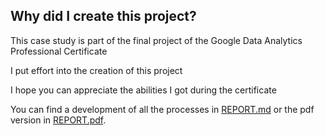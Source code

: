 ## Why did I create this project?
This case study is part of the final project of the Google Data Analytics Professional Certificate

I put effort into the creation of this project

I hope you can appreciate the abilities I got during the certificate

You can find a development of all the processes in [REPORT.md](REPORT.md) or the pdf version in [REPORT.pdf](documents/REPORT.pdf).
